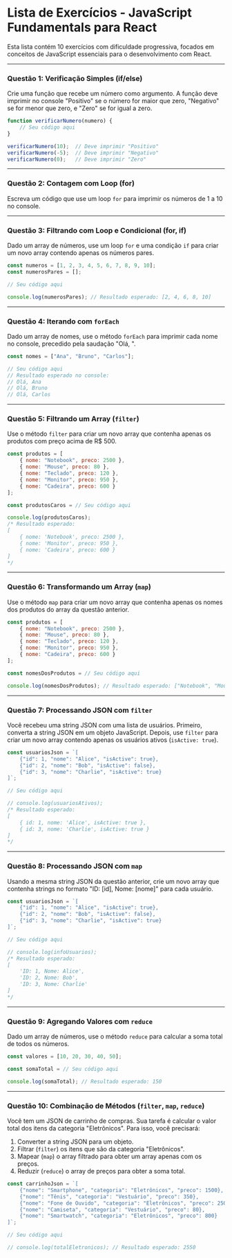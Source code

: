 # Lista de Exercícios - JavaScript Fundamentals para React

Esta lista contém 10 exercícios com dificuldade progressiva, focados em conceitos de JavaScript essenciais para o desenvolvimento com React.

---

### Questão 1: Verificação Simples (if/else)

Crie uma função que recebe um número como argumento. A função deve imprimir no console "Positivo" se o número for maior que zero, "Negativo" se for menor que zero, e "Zero" se for igual a zero.

```javascript
function verificarNumero(numero) {
    // Seu código aqui
}

verificarNumero(10);  // Deve imprimir "Positivo"
verificarNumero(-5);  // Deve imprimir "Negativo"
verificarNumero(0);   // Deve imprimir "Zero"
```

---

### Questão 2: Contagem com Loop (for)

Escreva um código que use um loop `for` para imprimir os números de 1 a 10 no console.

---

### Questão 3: Filtrando com Loop e Condicional (for, if)

Dado um array de números, use um loop `for` e uma condição `if` para criar um novo array contendo apenas os números pares.

```javascript
const numeros = [1, 2, 3, 4, 5, 6, 7, 8, 9, 10];
const numerosPares = [];

// Seu código aqui

console.log(numerosPares); // Resultado esperado: [2, 4, 6, 8, 10]
```

---

### Questão 4: Iterando com `forEach`

Dado um array de nomes, use o método `forEach` para imprimir cada nome no console, precedido pela saudação "Olá, ".

```javascript
const nomes = ["Ana", "Bruno", "Carlos"];

// Seu código aqui
// Resultado esperado no console:
// Olá, Ana
// Olá, Bruno
// Olá, Carlos
```

---

### Questão 5: Filtrando um Array (`filter`)

Use o método `filter` para criar um novo array que contenha apenas os produtos com preço acima de R$ 500.

```javascript
const produtos = [
    { nome: "Notebook", preco: 2500 },
    { nome: "Mouse", preco: 80 },
    { nome: "Teclado", preco: 120 },
    { nome: "Monitor", preco: 950 },
    { nome: "Cadeira", preco: 600 }
];

const produtosCaros = // Seu código aqui

console.log(produtosCaros);
/* Resultado esperado:
[
    { nome: 'Notebook', preco: 2500 },
    { nome: 'Monitor', preco: 950 },
    { nome: 'Cadeira', preco: 600 }
]
*/
```

---

### Questão 6: Transformando um Array (`map`)

Use o método `map` para criar um novo array que contenha apenas os nomes dos produtos do array da questão anterior.

```javascript
const produtos = [
    { nome: "Notebook", preco: 2500 },
    { nome: "Mouse", preco: 80 },
    { nome: "Teclado", preco: 120 },
    { nome: "Monitor", preco: 950 },
    { nome: "Cadeira", preco: 600 }
];

const nomesDosProdutos = // Seu código aqui

console.log(nomesDosProdutos); // Resultado esperado: ["Notebook", "Mouse", "Teclado", "Monitor", "Cadeira"]
```

---

### Questão 7: Processando JSON com `filter`

Você recebeu uma string JSON com uma lista de usuários. Primeiro, converta a string JSON em um objeto JavaScript. Depois, use `filter` para criar um novo array contendo apenas os usuários ativos (`isActive: true`).

```javascript
const usuariosJson = `[
    {"id": 1, "nome": "Alice", "isActive": true},
    {"id": 2, "nome": "Bob", "isActive": false},
    {"id": 3, "nome": "Charlie", "isActive": true}
]`;

// Seu código aqui

// console.log(usuariosAtivos);
/* Resultado esperado:
[
    { id: 1, nome: 'Alice', isActive: true },
    { id: 3, nome: 'Charlie', isActive: true }
]
*/
```

---

### Questão 8: Processando JSON com `map`

Usando a mesma string JSON da questão anterior, crie um novo array que contenha strings no formato "ID: [id], Nome: [nome]" para cada usuário.

```javascript
const usuariosJson = `[
    {"id": 1, "nome": "Alice", "isActive": true},
    {"id": 2, "nome": "Bob", "isActive": false},
    {"id": 3, "nome": "Charlie", "isActive": true}
]`;

// Seu código aqui

// console.log(infoUsuarios);
/* Resultado esperado:
[
    'ID: 1, Nome: Alice',
    'ID: 2, Nome: Bob',
    'ID: 3, Nome: Charlie'
]
*/
```

---

### Questão 9: Agregando Valores com `reduce`

Dado um array de números, use o método `reduce` para calcular a soma total de todos os números.

```javascript
const valores = [10, 20, 30, 40, 50];

const somaTotal = // Seu código aqui

console.log(somaTotal); // Resultado esperado: 150
```

---

### Questão 10: Combinação de Métodos (`filter`, `map`, `reduce`)

Você tem um JSON de carrinho de compras. Sua tarefa é calcular o valor total dos itens da categoria "Eletrônicos". Para isso, você precisará:
1.  Converter a string JSON para um objeto.
2.  Filtrar (`filter`) os itens que são da categoria "Eletrônicos".
3.  Mapear (`map`) o array filtrado para obter um array apenas com os preços.
4.  Reduzir (`reduce`) o array de preços para obter a soma total.

```javascript
const carrinhoJson = `[
    {"nome": "Smartphone", "categoria": "Eletrônicos", "preco": 1500},
    {"nome": "Tênis", "categoria": "Vestuário", "preco": 350},
    {"nome": "Fone de Ouvido", "categoria": "Eletrônicos", "preco": 250},
    {"nome": "Camiseta", "categoria": "Vestuário", "preco": 80},
    {"nome": "Smartwatch", "categoria": "Eletrônicos", "preco": 800}
]`;

// Seu código aqui

// console.log(totalEletronicos); // Resultado esperado: 2550
```